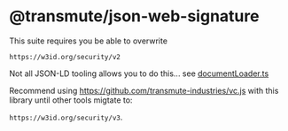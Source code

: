 # @transmute/json-web-signature

This suite requires you be able to overwrite

`https://w3id.org/security/v2`

Not all JSON-LD tooling allows you to do this... see [documentLoader.ts](./src/__fixtures__/documentLoader.ts)

Recommend using https://github.com/transmute-industries/vc.js with this library until other tools migtate to:

`https://w3id.org/security/v3`.
